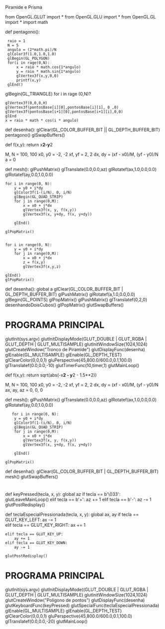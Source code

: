 Piramide e Prisma

from OpenGL.GLUT import *
from OpenGL.GLU import *
from OpenGL.GL import *
import math

def pentagono():
     
     raio = 1
     N = 5
     angulo = (2*math.pi)/N
     glColor3f(1.0,1.0,1.0)
     glBegin(GL_POLYGON)
     for(i in rage(0,N):
         x = raio * math.cos{1*angulo)
         y = raio * math.sin{1*angulo)
         glVertex3f(x,y,0,0)
         printf(x,y)
     glEnd()
     
glBegin(GL_TRIANGLE)
for i in rage (0,N)?

    glVertex3f(0,0,0,H)
    glVertex3f(pontosBase[i][0],pontosBase[i][1], 0 ,0)
    glVertex3f(pontosBase[i+1][0],pontosBase[i+1][i],0,0)
    glEnd
    x = raio * math * cos(i * angulo)

def desenha():
      glClear(GL_COLOR_BUFFER_BIT || GL_DEPTH_BUFFER_BIT)
      pentagono()
      glSwapBuffers()
    

def f(x,y):
    return x**2-y**2

M, N = 100, 100
x0, y0 = -2, -2
xf, yf = 2, 2
dx, dy = (xf - x0)/M, (yf - y0)/N
a = 0


def mesh():
   glPushMatrix()
    glTranslate(0.0,0.0,az)
    glRotatef(ax,1.0,0.0,0.0)
    glRotatef(ay,0.0,1.0,0.0)

    
    for i in range(0, N):
        y = y0 + i*dy      
        glColor3f(1-(i/N), 0, i/N)
        glBegin(GL_QUAD_STRIP)
        for j in range(0,M):
            x = x0 + j*dx
            glVertex3f(x, y, f(x,y))
            glVertex3f(x, y+dy, f(x, y+dy))
            
        glEnd()
    
    glPopMatrix()

    
    for i in range(0, N):
        y = y0 + i*dy
        for j in range(0,M):
            x = x0 + j*dx
            z = f(x,y)
            glVertex3f(x,y,z)
    
    glEnd()
    glPopMatrix()


def desenha():
    global a
    glClear(GL_COLOR_BUFFER_BIT | GL_DEPTH_BUFFER_BIT)
    glPushMatrix()
    glRotatef(a,1.0,0.0,0.0)
    glBegin(GL_POINTS)
    glPopMatrix()
    glPushMatrix()
    glTranslatef(0,2,0)
    desenhandoDoisCubos()
    glPopMatrix()
    glutSwapBuffers()
    
  

# PROGRAMA PRINCIPAL
glutInit(sys.argv)
glutInitDisplayMode(GLUT_DOUBLE | GLUT_RGBA | GLUT_DEPTH | GLUT_MULTISAMPLE)
glutInitWindowSize(1024,1024)
glutCreateWindow("Tronco de Piramide")
glutDisplayFunc(desenha)
glEnable(GL_MULTISAMPLE)
glEnable(GL_DEPTH_TEST)
glClearColor(0,0,0,1)
gluPerspective(45,800.0/600.0,0.1,100.0)
glTranslatef(0.0,0.0,-10)
glutTimerFunc(10,timer,1)
glutMainLoop()

def f(x,y):
    return sqrt(abs(-x**2 - y**2 - 1.5**2))

M, N = 100, 100
x0, y0 = -2, -2
xf, yf = 2, 2
dx, dy = (xf - x0)/M, (yf - y0)/N
ax, ay, az = 0, 0, 0


def mesh():
    glPushMatrix()
    glTranslate(0.0,0.0,az)
    glRotatef(ax,1.0,0.0,0.0)
    glRotatef(ay,0.0,1.0,0.0)

       for i in range(0, N):
        y = y0 + i*dy      
        glColor3f(1-(i/N), 0, i/N)
        glBegin(GL_QUAD_STRIP)
        for j in range(0,M):
            x = x0 + j*dx
            glVertex3f(x, y, f(x,y))
            glVertex3f(x, y+dy, f(x, y+dy))
            
        glEnd()
    
    glPopMatrix()


def desenha():
    glClear(GL_COLOR_BUFFER_BIT | GL_DEPTH_BUFFER_BIT)
    mesh()
    glutSwapBuffers()


 
#
def keyPressed(tecla, x, y):
    global az
    if tecla == b'\033':
        glutLeaveMainLoop()
        elif tecla == b'+':
        az += 1
    elif tecla == b'-':
        az -= 1
    glutPostRedisplay()
 
def teclaEspecialPressionada(tecla, x, y):
    global ax, ay
    if tecla == GLUT_KEY_LEFT:
        ax -= 1                 
    elif tecla == GLUT_KEY_RIGHT:
        ax += 1            
    
    elif tecla == GLUT_KEY_UP:
        ay += 1
    elif tecla == GLUT_KEY_DOWN:
        ay -= 1
        
    glutPostRedisplay()
    
# PROGRAMA PRINCIPAL
glutInit(sys.argv)
glutInitDisplayMode((GLUT_DOUBLE | GLUT_RGBA | GLUT_DEPTH | GLUT_MULTISAMPLE)
glutInitWindowSize(1024,1024)
glutCreateWindow("Poligono de pontos")
glutDisplayFunc(desenha) 
glutKeyboardFunc(keyPressed)
glutSpecialFunc(teclaEspecialPressionada)
glEnable(GL_MULTISAMPLE)
glEnable(GL_DEPTH_TEST)
glClearColor(0,0,0,1)
gluPerspective(45,800.0/600.0,0.1,100.0)
glTranslatef(0.0,0.0,-20)
glutMainLoop()
